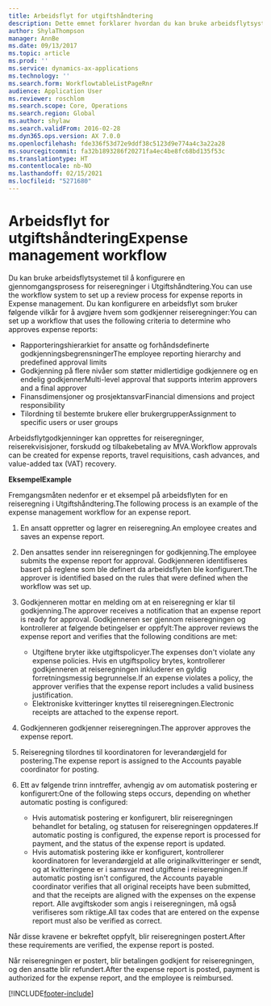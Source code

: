 ```yaml
---
title: Arbeidsflyt for utgiftshåndtering
description: Dette emnet forklarer hvordan du kan bruke arbeidsflytsystemet i Microsoft Dynamics 365 Finance til å konfigurere en gjennomgangsprosess for reiseregninger i Utgiftshåndtering.
author: ShylaThompson
manager: AnnBe
ms.date: 09/13/2017
ms.topic: article
ms.prod: ''
ms.service: dynamics-ax-applications
ms.technology: ''
ms.search.form: WorkflowtableListPageRnr
audience: Application User
ms.reviewer: roschlom
ms.search.scope: Core, Operations
ms.search.region: Global
ms.author: shylaw
ms.search.validFrom: 2016-02-28
ms.dyn365.ops.version: AX 7.0.0
ms.openlocfilehash: fde336f53d72e9ddf38c5123d9e774a4c3a22a28
ms.sourcegitcommit: fa32b1893286f20271fa4ec4be8fc68bd135f53c
ms.translationtype: HT
ms.contentlocale: nb-NO
ms.lasthandoff: 02/15/2021
ms.locfileid: "5271680"
---
```

# <a name="expense-management-workflow"></a><span data-ttu-id="d6e57-103">Arbeidsflyt for utgiftshåndtering</span><span class="sxs-lookup"><span data-stu-id="d6e57-103">Expense management workflow</span></span>

<span data-ttu-id="d6e57-104">Du kan bruke arbeidsflytsystemet til å konfigurere en gjennomgangsprosess for reiseregninger i Utgiftshåndtering.</span><span class="sxs-lookup"><span data-stu-id="d6e57-104">You can use the workflow system to set up a review process for expense reports in Expense management.</span></span> <span data-ttu-id="d6e57-105">Du kan konfigurere en arbeidsflyt som bruker følgende vilkår for å avgjøre hvem som godkjenner reiseregninger:</span><span class="sxs-lookup"><span data-stu-id="d6e57-105">You can set up a workflow that uses the following criteria to determine who approves expense reports:</span></span>

- <span data-ttu-id="d6e57-106">Rapporteringshierarkiet for ansatte og forhåndsdefinerte godkjenningsbegrensninger</span><span class="sxs-lookup"><span data-stu-id="d6e57-106">The employee reporting hierarchy and predefined approval limits</span></span>
- <span data-ttu-id="d6e57-107">Godkjenning på flere nivåer som støtter midlertidige godkjennere og en endelig godkjenner</span><span class="sxs-lookup"><span data-stu-id="d6e57-107">Multi-level approval that supports interim approvers and a final approver</span></span>
- <span data-ttu-id="d6e57-108">Finansdimensjoner og prosjektansvar</span><span class="sxs-lookup"><span data-stu-id="d6e57-108">Financial dimensions and project responsibility</span></span>
- <span data-ttu-id="d6e57-109">Tilordning til bestemte brukere eller brukergrupper</span><span class="sxs-lookup"><span data-stu-id="d6e57-109">Assignment to specific users or user groups</span></span>

<span data-ttu-id="d6e57-110">Arbeidsflytgodkjenninger kan opprettes for reiseregninger, reiserekvisisjoner, forskudd og tilbakebetaling av MVA.</span><span class="sxs-lookup"><span data-stu-id="d6e57-110">Workflow approvals can be created for expense reports, travel requisitions, cash advances, and value-added tax (VAT) recovery.</span></span>

<span data-ttu-id="d6e57-111">**Eksempel**</span><span class="sxs-lookup"><span data-stu-id="d6e57-111">**Example**</span></span>

<span data-ttu-id="d6e57-112">Fremgangsmåten nedenfor er et eksempel på arbeidsflyten for en reiseregning i Utgiftshåndtering.</span><span class="sxs-lookup"><span data-stu-id="d6e57-112">The following process is an example of the expense management workflow for an expense report.</span></span>

1. <span data-ttu-id="d6e57-113">En ansatt oppretter og lagrer en reiseregning.</span><span class="sxs-lookup"><span data-stu-id="d6e57-113">An employee creates and saves an expense report.</span></span>
2. <span data-ttu-id="d6e57-114">Den ansattes sender inn reiseregningen for godkjenning.</span><span class="sxs-lookup"><span data-stu-id="d6e57-114">The employee submits the expense report for approval.</span></span> <span data-ttu-id="d6e57-115">Godkjenneren identifiseres basert på reglene som ble definert da arbeidsflyten ble konfigurert.</span><span class="sxs-lookup"><span data-stu-id="d6e57-115">The approver is identified based on the rules that were defined when the workflow was set up.</span></span>
3. <span data-ttu-id="d6e57-116">Godkjenneren mottar en melding om at en reiseregning er klar til godkjenning.</span><span class="sxs-lookup"><span data-stu-id="d6e57-116">The approver receives a notification that an expense report is ready for approval.</span></span> <span data-ttu-id="d6e57-117">Godkjenneren ser gjennom reiseregningen og kontrollerer at følgende betingelser er oppfylt:</span><span class="sxs-lookup"><span data-stu-id="d6e57-117">The approver reviews the expense report and verifies that the following conditions are met:</span></span>

    - <span data-ttu-id="d6e57-118">Utgiftene bryter ikke utgiftspolicyer.</span><span class="sxs-lookup"><span data-stu-id="d6e57-118">The expenses don't violate any expense policies.</span></span> <span data-ttu-id="d6e57-119">Hvis en utgiftspolicy brytes, kontrollerer godkjenneren at reiseregningen inkluderer en gyldig forretningsmessig begrunnelse.</span><span class="sxs-lookup"><span data-stu-id="d6e57-119">If an expense violates a policy, the approver verifies that the expense report includes a valid business justification.</span></span>
    - <span data-ttu-id="d6e57-120">Elektroniske kvitteringer knyttes til reiseregningen.</span><span class="sxs-lookup"><span data-stu-id="d6e57-120">Electronic receipts are attached to the expense report.</span></span>

4. <span data-ttu-id="d6e57-121">Godkjenneren godkjenner reiseregningen.</span><span class="sxs-lookup"><span data-stu-id="d6e57-121">The approver approves the expense report.</span></span>
5. <span data-ttu-id="d6e57-122">Reiseregning tilordnes til koordinatoren for leverandørgjeld for postering.</span><span class="sxs-lookup"><span data-stu-id="d6e57-122">The expense report is assigned to the Accounts payable coordinator for posting.</span></span>
6. <span data-ttu-id="d6e57-123">Ett av følgende trinn inntreffer, avhengig av om automatisk postering er konfigurert:</span><span class="sxs-lookup"><span data-stu-id="d6e57-123">One of the following steps occurs, depending on whether automatic posting is configured:</span></span>

    - <span data-ttu-id="d6e57-124">Hvis automatisk postering er konfigurert, blir reiseregningen behandlet for betaling, og statusen for reiseregningen oppdateres.</span><span class="sxs-lookup"><span data-stu-id="d6e57-124">If automatic posting is configured, the expense report is processed for payment, and the status of the expense report is updated.</span></span>
    - <span data-ttu-id="d6e57-125">Hvis automatisk postering ikke er konfigurert, kontrollerer koordinatoren for leverandørgjeld at alle originalkvitteringer er sendt, og at kvitteringene er i samsvar med utgiftene i reiseregningen.</span><span class="sxs-lookup"><span data-stu-id="d6e57-125">If automatic posting isn't configured, the Accounts payable coordinator verifies that all original receipts have been submitted, and that the receipts are aligned with the expenses on the expense report.</span></span> <span data-ttu-id="d6e57-126">Alle avgiftskoder som angis i reiseregningen, må også verifiseres som riktige.</span><span class="sxs-lookup"><span data-stu-id="d6e57-126">All tax codes that are entered on the expense report must also be verified as correct.</span></span>

<span data-ttu-id="d6e57-127">Når disse kravene er bekreftet oppfylt, blir reiseregningen postert.</span><span class="sxs-lookup"><span data-stu-id="d6e57-127">After these requirements are verified, the expense report is posted.</span></span>

<span data-ttu-id="d6e57-128">Når reiseregningen er postert, blir betalingen godkjent for reiseregningen, og den ansatte blir refundert.</span><span class="sxs-lookup"><span data-stu-id="d6e57-128">After the expense report is posted, payment is authorized for the expense report, and the employee is reimbursed.</span></span>


[!INCLUDE[footer-include](../includes/footer-banner.md)]